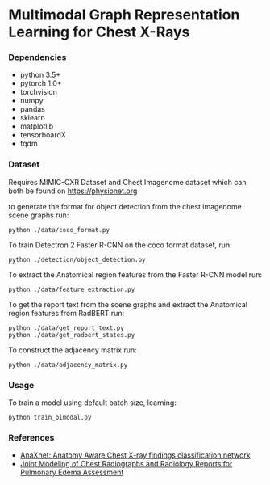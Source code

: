# Multimodal Graph Representation Learning for Chest X-Rays

### Dependencies
* python 3.5+
* pytorch 1.0+
* torchvision
* numpy
* pandas
* sklearn
* matplotlib
* tensorboardX
* tqdm

### Dataset
Requires MIMIC-CXR Dataset and Chest Imagenome dataset which can both be found on https://physionet.org

to generate the format for object detection from the chest imagenome scene graphs run:
```
python ./data/coco_format.py
```

To train Detectron 2 Faster R-CNN on the coco format dataset, run:
```
python ./detection/object_detection.py
```

To extract the Anatomical region features from the Faster R-CNN model run:
```
python ./data/feature_extraction.py
```

To get the report text from the scene graphs and extract the Anatomical region features from RadBERT run:
```
python ./data/get_report_text.py
python ./data/get_radbert_states.py
```

To construct the adjacency matrix run:
```
python ./data/adjacency_matrix.py
``` 

### Usage
To train a model using default batch size, learning:
```
python train_bimodal.py  
```

### References
+ [AnaXnet: Anatomy Aware Chest X-ray findings classification network](https://github.com/Nkechinyere-Agu/AnaXNet)
+ [Joint Modeling of Chest Radiographs and Radiology Reports for Pulmonary Edema Assessment](https://github.com/RayRuizhiLiao/joint_chestxray)

